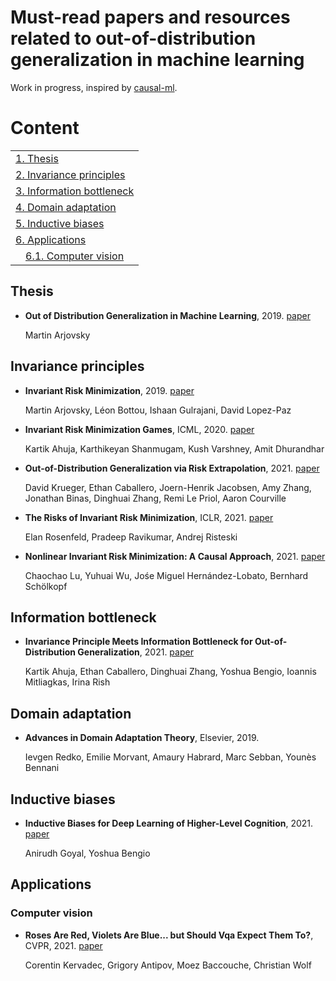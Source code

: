 # Must-read papers and resources related to out-of-distribution generalization in machine learning
Work in progress, inspired by [causal-ml](https://github.com/jvpoulos/causal-ml).
# Content
<table>
<tr><td colspan="2"><a href="#thesis">1. Thesis</a></td></tr> 
<tr><td colspan="2"><a href="#invariance-principles">2. Invariance principles </a></td></tr> 
<tr><td colspan="2"><a href="#information-bottleneck">3. Information bottleneck</a></td></tr> 
<tr><td colspan="2"><a href="#domain-adaptation">4. Domain adaptation</a></td></tr> 
<tr><td colspan="2"><a href="#inductive-biases">5. Inductive biases</a></td></tr> 
<tr><td colspan="2"><a href="#applications">6. Applications</a></td></tr> 
<tr>
    <td>&emsp;<a href="#computer-vision">6.1. Computer vision</a></td>
    
</tr> 
</tr> 
</table>

## Thesis
* **Out of Distribution Generalization in Machine Learning**, 2019. [paper](https://arxiv.org/abs/2103.02667)

   Martin Arjovsky

## Invariance principles

* **Invariant Risk Minimization**, 2019. [paper](https://arxiv.org/abs/1907.02893)
   
   Martin Arjovsky, Léon Bottou, Ishaan Gulrajani, David Lopez-Paz

* **Invariant Risk Minimization Games**, ICML, 2020. [paper](https://arxiv.org/abs/2002.04692)

   Kartik Ahuja, Karthikeyan Shanmugam, Kush Varshney, Amit Dhurandhar 

* **Out-of-Distribution Generalization via Risk Extrapolation**, 2021. [paper](https://arxiv.org/abs/2003.00688)

   David Krueger, Ethan Caballero, Joern-Henrik Jacobsen, Amy Zhang, Jonathan Binas, Dinghuai Zhang, Remi Le Priol, Aaron Courville
   
* **The Risks of Invariant Risk Minimization**, ICLR, 2021. [paper](https://arxiv.org/abs/2010.05761)
   
   Elan Rosenfeld, Pradeep Ravikumar, Andrej Risteski

* **Nonlinear Invariant Risk Minimization: A Causal Approach**, 2021. [paper](https://arxiv.org/abs/2102.12353)

   Chaochao Lu, Yuhuai Wu, Jośe Miguel Hernández-Lobato, Bernhard Schölkopf


## Information bottleneck
* **Invariance Principle Meets Information Bottleneck for Out-of-Distribution Generalization**, 2021. [paper](https://arxiv.org/abs/2106.06607)
   
   Kartik Ahuja, Ethan Caballero, Dinghuai Zhang, Yoshua Bengio, Ioannis Mitliagkas, Irina Rish

## Domain adaptation
* **Advances in Domain Adaptation Theory**, Elsevier, 2019.

  Ievgen Redko, Emilie Morvant, Amaury Habrard, Marc Sebban, Younès Bennani

## Inductive biases
* **Inductive Biases for Deep Learning of Higher-Level Cognition**, 2021. [paper](https://arxiv.org/abs/2011.15091)
   
   Anirudh Goyal, Yoshua Bengio


## Applications

### Computer vision

* **Roses Are Red, Violets Are Blue... but Should Vqa Expect Them To?**, CVPR, 2021. [paper](https://arxiv.org/abs/2006.05121)
  
   Corentin Kervadec, Grigory Antipov, Moez Baccouche, Christian Wolf
